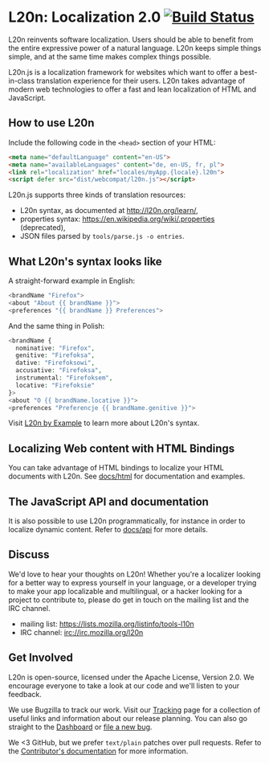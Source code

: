 L20n: Localization 2.0 [![Build Status][travisimage]][travislink]
=================================================================

[travisimage]: https://travis-ci.org/l20n/l20n.js.png?branch=master
[travislink]: https://travis-ci.org/l20n/l20n.js

L20n reinvents software localization. Users should be able to benefit from the 
entire expressive power of a natural language.  L20n keeps simple things 
simple, and at the same time makes complex things possible.

L20n.js is a localization framework for websites which want to offer 
a best-in-class translation experience for their users.  L20n takes advantage 
of modern web technologies to offer a fast and lean localization of HTML and 
JavaScript.


How to use L20n
---------------

Include the following code in the `<head>` section of your HTML:

```html
<meta name="defaultLanguage" content="en-US">
<meta name="availableLanguages" content="de, en-US, fr, pl">
<link rel="localization" href="locales/myApp.{locale}.l20n">
<script defer src="dist/webcompat/l20n.js"></script>
```

L20n.js supports three kinds of translation resources:

 - L20n syntax, as documented at http://l20n.org/learn/,
 - properties syntax: https://en.wikipedia.org/wiki/.properties (deprecated),
 - JSON files parsed by `tools/parse.js -o entries`.


What L20n's syntax looks like
-----------------------------

A straight-forward example in English:

```php
<brandName "Firefox">
<about "About {{ brandName }}">
<preferences "{{ brandName }} Preferences">
```

And the same thing in Polish:

```php
<brandName {
  nominative: "Firefox",
  genitive: "Firefoksa",
  dative: "Firefoksowi",
  accusative: "Firefoksa",
  instrumental: "Firefoksem",
  locative: "Firefoksie"
}>
<about "O {{ brandName.locative }}">
<preferences "Preferencje {{ brandName.genitive }}">
```

Visit [L20n by Example](http://l20n.org/learn) to learn more about L20n's 
syntax.


Localizing Web content with HTML Bindings
------------------------------------------

You can take advantage of HTML bindings to localize your HTML documents with 
L20n.  See [docs/html][] for documentation and examples.

[docs/html]: https://github.com/l20n/l20n.js/blob/master/docs/html.md


The JavaScript API and documentation
------------------------------------

It is also possible to use L20n programmatically, for instance in order to 
localize dynamic content.  Refer to [docs/api][] for more details.

[docs/api]: https://github.com/l20n/l20n.js/blob/master/docs/api.md


Discuss
-------

We'd love to hear your thoughts on L20n!  Whether you're a localizer looking 
for a better way to express yourself in your language, or a developer trying to 
make your app localizable and multilingual, or a hacker looking for a project 
to contribute to, please do get in touch on the mailing list and the IRC 
channel.

 - mailing list: https://lists.mozilla.org/listinfo/tools-l10n
 - IRC channel: [irc://irc.mozilla.org/l20n](irc://irc.mozilla.org/l20n)


Get Involved
------------

L20n is open-source, licensed under the Apache License, Version 2.0.  We 
encourage everyone to take a look at our code and we'll listen to your 
feedback.

We use Bugzilla to track our work. Visit our [Tracking] page for a collection 
of useful links and information about our release planning.  You can also go 
straight to the [Dashboard][] or [file a new bug][].

We <3 GitHub, but we prefer `text/plain` patches over pull requests.  Refer to 
the [Contributor's documentation][]  for more information.

[Tracking]: https://wiki.mozilla.org/L20n/Tracking 
[Dashboard]: https://bugzilla.mozilla.org/page.cgi?id=productdashboard.html&product=L20n&bug_status=open&tab=summary
[file a new bug]: https://bugzilla.mozilla.org/enter_bug.cgi?product=L20n
[Contributor's documentation]: https://developer.mozilla.org/en-US/docs/L20n/Contribute
